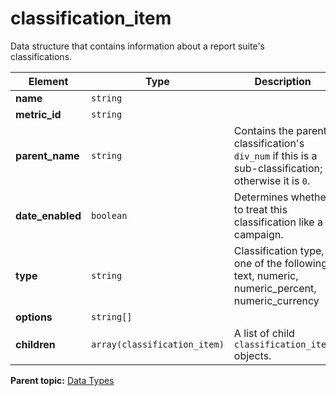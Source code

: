 # classification_item

Data structure that contains information about a report suite's classifications.

|Element|Type|Description|
|-------|----|-----------|
| **name** | `string` | |
| **metric_id** | `string` | |
| **parent_name** | `string` |Contains the parent classification's `div_num` if this is a sub-classification; otherwise it is `0`.|
| **date_enabled** | `boolean` |Determines whether to treat this classification like a campaign.|
| **type** | `string` | Classification type, one of the following: text, numeric, numeric_percent, numeric_currency |
|**options** |`string[]` | |
| **children** | `array(classification_item)` | A list of child `classification_item` objects.|

**Parent topic:** [Data Types](../data_types/c_datatypes.md)

